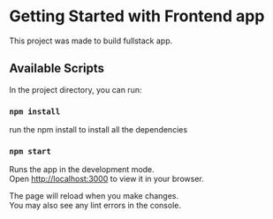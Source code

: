 # Getting Started with Frontend app

This project was made to build fullstack app.

## Available Scripts

In the project directory, you can run:

### `npm install`

run the npm install to install all the dependencies

### `npm start`

Runs the app in the development mode.\
Open [http://localhost:3000](http://localhost:3000) to view it in your browser.

The page will reload when you make changes.\
You may also see any lint errors in the console.
